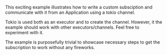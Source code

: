 This exciting example illustrates how to write a custom subsciption and communicate with it from an Application using a tokio channel.

Tokio is used both as an executor and to create the channel. However, it the example should work with other executors/channels. Feel free to experiment with it.

The example is purposefully trivial to showcase necessary steps to get the subscription to work without any fireworks.
